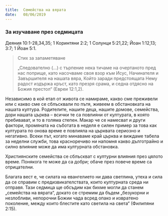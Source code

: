 ```yaml
---
title:  Семейства на вярата
date:   08/06/2019
---
```


### За изучаване през седмицата
Деяния 10:1-28,34,35; 1 Коринтяни 2:2; 1 Солунци 5:21,22; Йоан 1:12,13; 3:7; 1 Йоан 5:1.

> <p>Стих за запаметяване</p>
> „Следователно (…) с търпение нека тичаме на очертаното пред нас поприще, като насочваме своя взор към Исус, Начинателя и Завършителя на нашата вяра, Който заради предстоящата Нему радост издържа кръст, като презря срама, и седна отдясно на Божия престол“ (Евреи 12:1,2).

Независимо в кой етап от живота се намираме, какво сме преживели или с какво сме се сблъсквали по пътя, живеем в обстановката на нашата култура. Родителите, нашите деца, нашите домове, семейства, дори нашата църква – всички те са повлияни от културата, в която пребивават, и то в голяма степен. Макар че се намесват и други фактори, промяната на съботата в неделя е силен пример за това как културата по онова време е повлияла на църквата сериозно и негативно. Всеки път, когато минаваме край църква и виждаме табела за неделни служби, това красноречиво ни напомня какво дълготрайно и силно влияние може да има културната обстановка. 

Християнските семейства се сблъскват с културни влияния през цялото време. Понякога те може да са добри; обаче през повече време са отрицателни.

Благата вест е, че силата на евангелието ни дава светлина, утеха и сила да се справим с предизвикателствата, които културната среда ни отправя. Тази седмица ще обсъдим как бихме могли да станем „семейства на вярата“, докато се стремим да бъдем „безукорни и незлобливи, непорочни Божии чада всред опако и извратено поколение, между които блестите като светила на света“ (Филипяни 2:15).